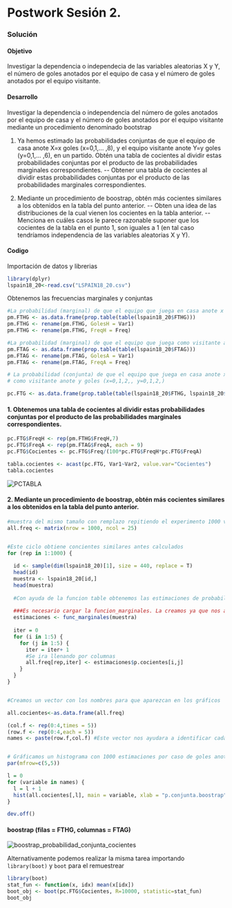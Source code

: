 # Postwork Sesión 2.

### Solución

#### Objetivo

Investigar la dependencia o independecia de las variables aleatorias X y Y, el número de goles anotados por el equipo de casa y el número de goles anotados por el equipo visitante.

#### Desarrollo
Investigar la dependencia o independencia del número de goles anotados por el equipo de casa y el número de goles anotados por el equipo visitante mediante un procedimiento denominado bootstrap

1. Ya hemos estimado las probabilidades conjuntas de que el equipo de casa anote X=x goles (x=0,1,... ,8), y el equipo visitante anote Y=y goles (y=0,1,... ,6), en un partido. Obtén una tabla de cocientes al dividir estas probabilidades conjuntas por el producto de las probabilidades marginales correspondientes.
-- Obtener una tabla de cocientes al dividir estas probabilidades conjuntas por el producto de las probabilidades marginales correspondientes.

2. Mediante un procedimiento de boostrap, obtén más cocientes similares a los obtenidos en la tabla del punto anterior.
-- Obten una idea de las distribuciones de la cual vienen los cocientes en la tabla anterior. 
-- Menciona en cuáles casos le parece razonable suponer que los cocientes de la tabla en el punto 1, son iguales a 1 (en tal caso tendríamos independencia de las variables aleatorias X y Y).

#### Codigo 

Importación de datos y librerias
```R
library(dplyr)
lspain18_20<-read.csv("LSPAIN18_20.csv")
```

Obtenemos las frecuencias marginales y conjuntas
```R
#La probabilidad (marginal) de que el equipo que juega en casa anote x goles (x=0,1,2,)
pm.FTHG <- as.data.frame(prop.table(table(lspain18_20$FTHG)))
pm.FTHG <- rename(pm.FTHG, GolesH = Var1)
pm.FTHG <- rename(pm.FTHG, FreqH = Freq)

#La probabilidad (marginal) de que el equipo que juega como visitante anote y goles (y=0,1,2,)
pm.FTAG <- as.data.frame(prop.table(table(lspain18_20$FTAG)))
pm.FTAG <- rename(pm.FTAG, GolesA = Var1)
pm.FTAG <- rename(pm.FTAG, FreqA = Freq)

# La probabilidad (conjunta) de que el equipo que juega en casa anote x goles y el equipo que juega 
# como visitante anote y goles (x=0,1,2,, y=0,1,2,)

pc.FTG <- as.data.frame(prop.table(table(lspain18_20$FTHG, lspain18_20$FTAG)) * 100)
```

#### 1. Obtenemos una tabla de cocientes al dividir estas probabilidades conjuntas por el producto de las probabilidades marginales correspondientes.
```R
pc.FTG$FreqH <- rep(pm.FTHG$FreqH,7)
pc.FTG$FreqA <- rep(pm.FTAG$FreqA, each = 9)
pc.FTG$Cocientes <- pc.FTG$Freq/(100*pc.FTG$FreqH*pc.FTG$FreqA)

tabla.cocientes <- acast(pc.FTG, Var1~Var2, value.var="Cocientes")
tabla.cocientes
```
![PCTABLA](https://user-images.githubusercontent.com/71915068/105949628-9935c000-6032-11eb-9514-06c23793d355.PNG)

#### 2. Mediante un procedimiento de boostrap, obtén más cocientes similares a los obtenidos en la tabla del punto anterior.
```R
#muestra del mismo tamaño con remplazo repitiendo el experimento 1000 veces
all.freq <- matrix(nrow = 1000, ncol = 25)


#Este ciclo obtiene concientes similares antes calculados
for (rep in 1:1000) {
  
  id <- sample(dim(lspain18_20)[1], size = 440, replace = T)
  head(id)
  muestra <- lspain18_20[id,]
  head(muestra)
  
  #Con ayuda de la funcion table obtenemos las estimaciones de probabilidades
  
  ###Es necesario cargar la funcion_marginales. La creamos ya que nos ayuda a reciclar codigo y nos ahorra un poco de tiempo.
  estimaciones <- func_marginales(muestra) 
  
  iter = 0
  for (i in 1:5) {
    for (j in 1:5) {
      iter = iter+ 1
      #Se ira llenando por columnas
      all.freq[rep,iter] <- estimaciones$p.cocientes[i,j]
    }
  }
}


#Creamos un vector con los nombres para que aparezcan en los gráficos

all.cocientes<-as.data.frame(all.freq)

(col.f <- rep(0:4,times = 5))
(row.f <- rep(0:4,each = 5))
names <- paste(row.f,col.f) #Este vector nos ayudara a identificar cada caso


# Gráficamos un histograma con 1000 estimaciones por caso de goles anotados y de visita
par(mfrow=c(5,5))

l = 0
for (variable in names) {
  l = l + 1
  hist(all.cocientes[,l], main = variable, xlab = "p.conjunta.boostrap")
}

dev.off()  
```
#### boostrap (filas = FTHG, columnas = FTAG)
![boostrap_probabilidad_conjunta_cocientes](https://user-images.githubusercontent.com/71915068/106407655-3eb9ac80-6402-11eb-82bd-95857f156bab.png)

Alternativamente podemos realizar la misma tarea importando `library(boot)` y `boot` para el remuestrear
```R
library(boot)
stat_fun <- function(x, idx) mean(x[idx])
boot_obj <- boot(pc.FTG$Cocientes, R=10000, statistic=stat_fun)
boot_obj
```
